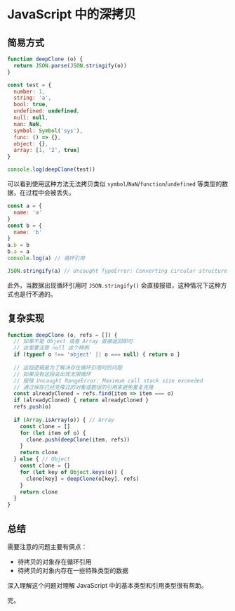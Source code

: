 # JavaScript 中的深拷贝

## 简易方式
```js
function deepClone (o) {
  return JSON.parse(JSON.stringify(o))
}

const test = {
  number: 1,
  string: 'a',
  bool: true,
  undefined: undefined,
  null: null,
  nan: NaN,
  symbol: Symbol('sys'),
  func: () => {},
  object: {},
  array: [1, '2', true]
}

console.log(deepClone(test))
```
可以看到使用这种方法无法拷贝类似 `symbol`/`NaN`/`function`/`undefined` 等类型的数据，在过程中会被丢失。

```js
const a = {
  name: 'a'
}
const b = {
  name: 'b'
}
a.b = b
b.a = a
console.log(a) // 循环引用

JSON.stringify(a) // Uncaught TypeError: Converting circular structure to JSON
```
此外，当数据出现循环引用时 `JSON.stringify()` 会直接报错，这种情况下这种方式也是行不通的。

## 复杂实现
```js
function deepClone (o, refs = []) {
  // 如果不是 Object 或者 Array 直接返回即可
  // 这里要注意 null 这个特例
  if (typeof o !== 'object' || o === null) { return o }
  
  // 这段逻辑是为了解决存在循环引用时的问题
  // 如果没有这段会出现无限循环
  // 报错 Uncaught RangeError: Maximum call stack size exceeded
  // 通过保存已经克隆过的对象或数组的引用来避免重复克隆
  const alreadyCloned = refs.find(item => item === o)
  if (alreadyCloned) { return alreadyCloned }
  refs.push(o)
  
  if (Array.isArray(o)) { // Array
    const clone = []
    for (let item of o) {
      clone.push(deepClone(item, refs))
    }
    return clone
  } else { // Object
    const clone = {}
    for (let key of Object.keys(o)) {
      clone[key] = deepClone(o[key], refs)
    }
    return clone
  }
}
```

## 总结
需要注意的问题主要有俩点：
* 待拷贝的对象存在循环引用
* 待拷贝的对象内存在一些特殊类型的数据
  
深入理解这个问题对理解 JavaScript 中的基本类型和引用类型很有帮助。

完。